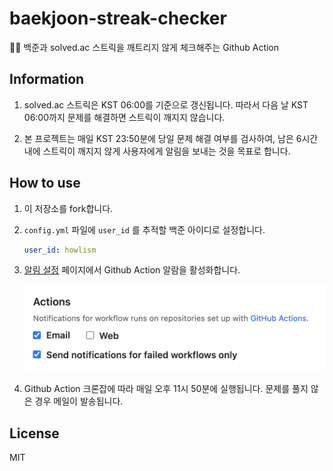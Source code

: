 # baekjoon-streak-checker

🏃‍♀️ 백준과 solved.ac 스트릭을 깨트리지 않게 체크해주는 Github Action

## Information

1. solved.ac 스트릭은 KST 06:00를 기준으로 갱신됩니다. 따라서 다음 날 KST 06:00까지 문제를 해결하면 스트릭이 깨지지 않습니다.

1. 본 프로젝트는 매일 KST 23:50분에 당일 문제 해결 여부를 검사하여, 남은 6시간 내에 스트릭이 깨지지 않게 사용자에게 알림을 보내는 것을 목표로 합니다.

## How to use

1. 이 저장소를 fork합니다.

1. `config.yml` 파일에 `user_id` 를 추적할 백준 아이디로 설정합니다.

    ```yaml
    user_id: howlism
    ```

1. [알림 설정](https://github.com/settings/notifications) 페이지에서 Github Action 알람을 활성화합니다.

   ![알람](setting.png)

1. Github Action 크론잡에 따라 매일 오후 11시 50분에 실행됩니다. 문제를 풀지 않은 경우 메일이 발송됩니다.

## License

MIT

